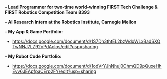 **- Lead Programmer for two-time world-winning FIRST Tech Challenge & FIRST Robotics Competition Team 8393**

**- AI Research Intern at the Robotics Institute, Carnegie Mellon**

**- My App & Game Portfolio:**
- https://docs.google.com/document/d/1S7Dh3thtEL2bzWdxWLxBadSXQTwNNJ7LZ92oPdAcIos/edit?usp=sharing

**- My Robot Code Portfolio:**
- https://docs.google.com/document/d/1odVrYJhNhuj0OhmQD9pQuxeHhEvv6JEApfpaCErp2FY/edit?usp=sharing
